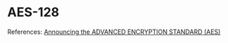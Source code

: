 # AES-128

References: [Announcing the ADVANCED ENCRYPTION STANDARD (AES)](https://nvlpubs.nist.gov/nistpubs/fips/nist.fips.197.pdf)

